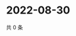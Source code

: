 # 2022-08-30

共 0 条

<!-- BEGIN WEIBO -->
<!-- 最后更新时间 Tue Aug 30 2022 01:21:10 GMT+0800 (China Standard Time) -->

<!-- END WEIBO -->

